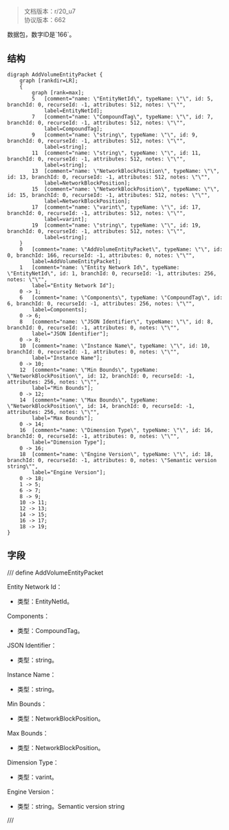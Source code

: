 # <!-- md:samp AddVolumeEntityPacket -->

> 文档版本：r/20_u7<br/>协议版本：662

<!-- md:samp AddVolumeEntityPacket -->数据包，数字ID是`166`。

## 结构

```viz
digraph AddVolumeEntityPacket {
	graph [rankdir=LR];
	{
		graph [rank=max];
		5	[comment="name: \"EntityNetId\", typeName: \"\", id: 5, branchId: 0, recurseId: -1, attributes: 512, notes: \"\"",
			label=EntityNetId];
		7	[comment="name: \"CompoundTag\", typeName: \"\", id: 7, branchId: 0, recurseId: -1, attributes: 512, notes: \"\"",
			label=CompoundTag];
		9	[comment="name: \"string\", typeName: \"\", id: 9, branchId: 0, recurseId: -1, attributes: 512, notes: \"\"",
			label=string];
		11	[comment="name: \"string\", typeName: \"\", id: 11, branchId: 0, recurseId: -1, attributes: 512, notes: \"\"",
			label=string];
		13	[comment="name: \"NetworkBlockPosition\", typeName: \"\", id: 13, branchId: 0, recurseId: -1, attributes: 512, notes: \"\"",
			label=NetworkBlockPosition];
		15	[comment="name: \"NetworkBlockPosition\", typeName: \"\", id: 15, branchId: 0, recurseId: -1, attributes: 512, notes: \"\"",
			label=NetworkBlockPosition];
		17	[comment="name: \"varint\", typeName: \"\", id: 17, branchId: 0, recurseId: -1, attributes: 512, notes: \"\"",
			label=varint];
		19	[comment="name: \"string\", typeName: \"\", id: 19, branchId: 0, recurseId: -1, attributes: 512, notes: \"\"",
			label=string];
	}
	0	[comment="name: \"AddVolumeEntityPacket\", typeName: \"\", id: 0, branchId: 166, recurseId: -1, attributes: 0, notes: \"\"",
		label=AddVolumeEntityPacket];
	1	[comment="name: \"Entity Network Id\", typeName: \"EntityNetId\", id: 1, branchId: 0, recurseId: -1, attributes: 256, notes: \"\"",
		label="Entity Network Id"];
	0 -> 1;
	6	[comment="name: \"Components\", typeName: \"CompoundTag\", id: 6, branchId: 0, recurseId: -1, attributes: 256, notes: \"\"",
		label=Components];
	0 -> 6;
	8	[comment="name: \"JSON Identifier\", typeName: \"\", id: 8, branchId: 0, recurseId: -1, attributes: 0, notes: \"\"",
		label="JSON Identifier"];
	0 -> 8;
	10	[comment="name: \"Instance Name\", typeName: \"\", id: 10, branchId: 0, recurseId: -1, attributes: 0, notes: \"\"",
		label="Instance Name"];
	0 -> 10;
	12	[comment="name: \"Min Bounds\", typeName: \"NetworkBlockPosition\", id: 12, branchId: 0, recurseId: -1, attributes: 256, notes: \"\"",
		label="Min Bounds"];
	0 -> 12;
	14	[comment="name: \"Max Bounds\", typeName: \"NetworkBlockPosition\", id: 14, branchId: 0, recurseId: -1, attributes: 256, notes: \"\"",
		label="Max Bounds"];
	0 -> 14;
	16	[comment="name: \"Dimension Type\", typeName: \"\", id: 16, branchId: 0, recurseId: -1, attributes: 0, notes: \"\"",
		label="Dimension Type"];
	0 -> 16;
	18	[comment="name: \"Engine Version\", typeName: \"\", id: 18, branchId: 0, recurseId: -1, attributes: 0, notes: \"Semantic version string\"",
		label="Engine Version"];
	0 -> 18;
	1 -> 5;
	6 -> 7;
	8 -> 9;
	10 -> 11;
	12 -> 13;
	14 -> 15;
	16 -> 17;
	18 -> 19;
}

```

## 字段

/// define
AddVolumeEntityPacket

Entity Network Id：[<!-- md:samp EntityNetId -->](refs/protocols/types/EntityNetId.md)

- 类型：EntityNetId。

Components：[<!-- md:samp CompoundTag -->](refs/protocols/types/CompoundTag.md)

- 类型：CompoundTag。

JSON Identifier：<!-- md:samp string -->

- 类型：string。

Instance Name：<!-- md:samp string -->

- 类型：string。

Min Bounds：[<!-- md:samp NetworkBlockPosition -->](refs/protocols/types/NetworkBlockPosition.md)

- 类型：NetworkBlockPosition。

Max Bounds：[<!-- md:samp NetworkBlockPosition -->](refs/protocols/types/NetworkBlockPosition.md)

- 类型：NetworkBlockPosition。

Dimension Type：<!-- md:samp varint -->

- 类型：varint。

Engine Version：<!-- md:samp string -->

- 类型：string。Semantic version string


///
